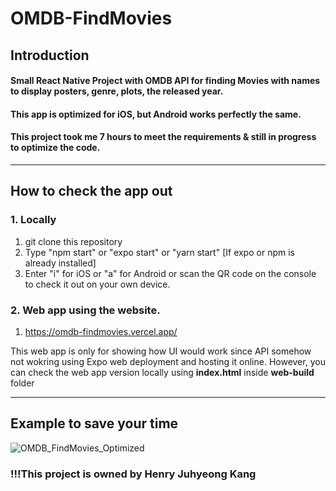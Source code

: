 # OMDB-FindMovies


## Introduction  
#### Small React Native Project with OMDB API for finding Movies with names to display posters, genre, plots, the released year.  
#### This app is optimized for iOS, but Android works perfectly the same.
#### This project took me 7 hours to meet the requirements & still in progress to optimize the code.
----  
## How to check the app out

### 1. Locally  
1. git clone this repository
2. Type "npm start" or "expo start" or "yarn start" [If expo or npm is already installed]
3. Enter "i" for iOS or "a" for Android or scan the QR code on the console to check it out on your own device.

### 2. Web app using the website.
1. https://omdb-findmovies.vercel.app/

This web app is only for showing how UI would work since API somehow not wokring using Expo web deployment and hosting it online.
However, you can check the web app version locally using **index.html** inside **web-build** folder

-----
## Example to save your time

![OMDB_FindMovies_Optimized](https://user-images.githubusercontent.com/94532638/163630076-208ed8fd-46a7-4f07-b7bc-b2030053263b.gif)



### !!!This project is owned by Henry Juhyeong Kang
